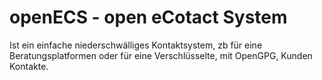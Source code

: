# openECS - open eCotact System

Ist ein einfache niederschwälliges Kontaktsystem, zb für eine Beratungsplatformen oder für eine Verschlüsselte, mit OpenGPG, Kunden Kontakte. 